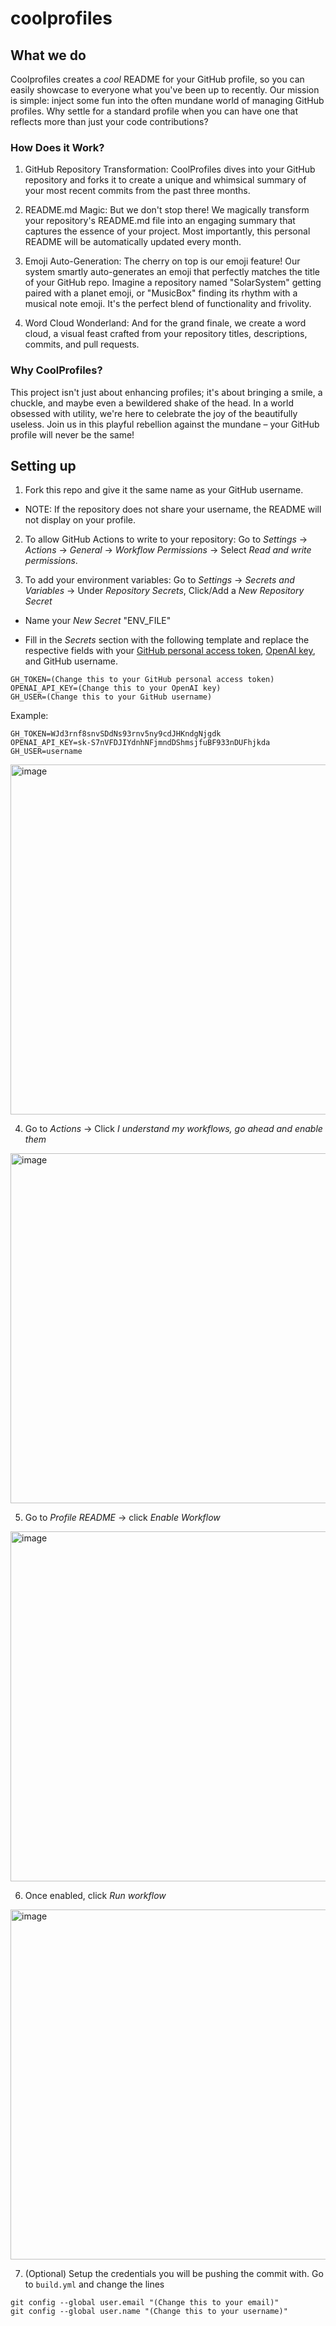 # coolprofiles

## What we do
Coolprofiles creates a *cool* README for your GitHub profile, so you can easily showcase to everyone what you've been up to recently. Our mission is simple: inject some fun into the often mundane world of managing GitHub profiles. Why settle for a standard profile when you can have one that reflects more than just your code contributions? 

### How Does it Work?
1. GitHub Repository Transformation: CoolProfiles dives into your GitHub repository and forks it to create a unique and whimsical summary of your most recent commits from the past three months.

2. README.md Magic: But we don't stop there! We magically transform your repository's README.md file into an engaging summary that captures the essence of your project. Most importantly, this personal README will be automatically updated every month. 

3. Emoji Auto-Generation: The cherry on top is our emoji feature! Our system smartly auto-generates an emoji that perfectly matches the title of your GitHub repo. Imagine a repository named "SolarSystem" getting paired with a planet emoji, or "MusicBox" finding its rhythm with a musical note emoji. It's the perfect blend of functionality and frivolity.

4. Word Cloud Wonderland: And for the grand finale, we create a word cloud, a visual feast crafted from your repository titles, descriptions, commits, and pull requests.

### Why CoolProfiles?
This project isn't just about enhancing profiles; it's about bringing a smile, a chuckle, and maybe even a bewildered shake of the head. In a world obsessed with utility, we're here to celebrate the joy of the beautifully useless. Join us in this playful rebellion against the mundane – your GitHub profile will never be the same!




## Setting up
1. Fork this repo and give it the same name as your GitHub username.
* NOTE: If the repository does not share your username, the README will not display on your profile.

2. To allow GitHub Actions to write to your repository: Go to *Settings* -> *Actions* -> *General* -> *Workflow Permissions* -> Select *Read and write permissions*.

3. To add your environment variables: Go to *Settings* -> *Secrets and Variables* -> Under *Repository Secrets*, Click/Add a *New Repository Secret*

* Name your *New Secret* "ENV_FILE"

* Fill in the *Secrets* section with the following template and replace the respective fields with your [GitHub personal access token](https://docs.github.com/en/enterprise-server@3.9/authentication/keeping-your-account-and-data-secure/managing-your-personal-access-tokens), [OpenAI key](https://www.maisieai.com/help/how-to-get-an-openai-api-key-for-chatgpt), and GitHub username. 
```
GH_TOKEN=(Change this to your GitHub personal access token)
OPENAI_API_KEY=(Change this to your OpenAI key)
GH_USER=(Change this to your GitHub username)
```
Example:
```
GH_TOKEN=WJd3rnf8snvSDdNs93rnv5ny9cdJHKndgNjgdk
OPENAI_API_KEY=sk-S7nVFDJIYdnhNFjmndDShmsjfuBF933nDUFhjkda
GH_USER=username
```
<img width="560" alt="image" src="https://github.com/lshaoqin/coolprofiles/assets/103313573/bc4543c1-88fa-4400-ac85-18b50b4b2cb9">

4. Go to *Actions* -> Click *I understand my workflows, go ahead and enable them*
<img width="560" alt="image" src="https://github.com/lshaoqin/coolprofiles/assets/103313573/6eba231f-ef94-4efb-a96f-38d1d376c938">

5. Go to *Profile README* -> click *Enable Workflow*
<img width="560" alt="image" src="https://github.com/lshaoqin/coolprofiles/assets/103313573/df414e1b-cd6a-4887-9c0c-a4ba5b50e306">

6. Once enabled, click *Run workflow*
<img width="560" alt="image" src="https://github.com/lshaoqin/coolprofiles/assets/103313573/a8cbd18d-95c9-414f-a0a1-301fcca8fe58">

7. (Optional) Setup the credentials you will be pushing the commit with. Go to `build.yml` and change the lines
```
git config --global user.email "(Change this to your email)"
git config --global user.name "(Change this to your username)"
```
